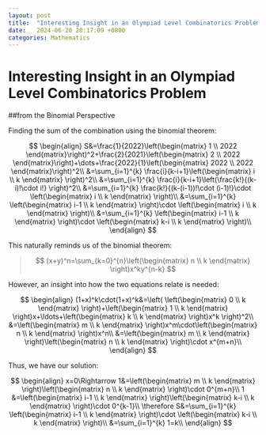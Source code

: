 ```yaml
---
layout: post
title:  "Interesting Insight in an Olympiad Level Combinatorics Problem"
date:   2024-06-20 20:17:09 +0800
categories: Mathematics
---
```


# Interesting Insight in an Olympiad Level Combinatorics Problem
##from the Binomial Perspective

Finding the sum of the combination using the binomial theorem:

$$
\begin{align}
	S&=\frac{1}{2022}\left(\begin{matrix} 1 \\ 2022 \end{matrix}\right)^2+\frac{2}{2021}\left(\begin{matrix} 2 \\ 2022 \end{matrix}\right)+\dots+\frac{2022}{1}\left(\begin{matrix} 2022 \\ 2022 \end{matrix}\right)^2\\
	&=\sum_{i=1}^{k} \frac{i}{k-i+1}\left(\begin{matrix} i \\ k \end{matrix} \right)^2\\
	&=\sum_{i=1}^{k} \frac{i}{k-i+1}\left(\frac{k!}{(k-i)!\cdot i!} \right)^2\\
	&=\sum_{i=1}^{k} \frac{k!}{(k-(i-1))!\cdot (i-1)!}\cdot \left(\begin{matrix} i \\ k \end{matrix} \right)\\
	&=\sum_{i=1}^{k} \left(\begin{matrix} i-1 \\ k \end{matrix} \right)\cdot \left(\begin{matrix} i \\ k \end{matrix} \right)\\
	&=\sum_{i=1}^{k} \left(\begin{matrix} i-1 \\ k \end{matrix} \right)\cdot \left(\begin{matrix} k-i \\ k \end{matrix} \right)\\
\end{align}
$$

This naturally reminds us of the binomial theorem:

> $$
> (x+y)^n=\sum_{k=0}^{n}\left(\begin{matrix} n \\ k \end{matrix} \right)x^ky^{n-k}
> $$

However, an insight into how the two equations relate is needed:

$$
\begin{align}
	(1+x)^k\cdot(1+x)^k&=\left( \left(\begin{matrix} 0 \\ k \end{matrix} \right)+\left(\begin{matrix} 1 \\ k \end{matrix} \right)x+\ldots+\left(\begin{matrix} k \\ k \end{matrix} \right)x^k \right)^2\\
	&=\left(\begin{matrix} m \\ k \end{matrix} \right)x^m\cdot\left(\begin{matrix} n \\ k \end{matrix} \right)x^n\\
	&=\left(\begin{matrix} m \\ k \end{matrix} \right)\left(\begin{matrix} n \\ k \end{matrix} \right)\cdot x^{m+n}\\
\end{align}
$$

Thus, we have our solution:

$$
\begin{align}
	x=0\Rightarrow 1&=\left(\begin{matrix} m \\ k \end{matrix} \right)\left(\begin{matrix} n \\ k \end{matrix} \right)\cdot 0^{m+n}\\
	1 &=\left(\begin{matrix} i-1 \\ k \end{matrix} \right)\left(\begin{matrix} k-i \\ k \end{matrix} \right)\cdot 0^{k-1}\\
	\therefore S&=\sum_{i=1}^{k} \left(\begin{matrix} i-1 \\ k \end{matrix} \right)\cdot \left(\begin{matrix} k-i \\ k \end{matrix} \right)\\
	&=\sum_{i=1}^{k} 1=k\\
\end{align}
$$
